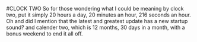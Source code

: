 #CLOCK TWO
So for those wondering what I could be meaning by clock two, put it simply 20 hours a day, 20 minutes an hour, 216 seconds an hour. Oh and did I mention that the latest and greatest update has a new startup sound? and calender two, which is 12 months, 30 days in a month, with a bonus weekend to end it all off.
